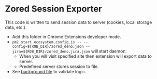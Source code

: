 # Zored Session Exporter

This code is written to send session data to server (cookies, local storage
data, etc.).

- Add this folder in Chrome Extensions developer mode.
- `pm2 start ecosystem.config.js -- --config=${ROB_DIR}/zored_deno.json --jira=${ROB_DIR}/zored_deno.jira.json`
  will start daemon:
  - When you will visit specified site then extension will export data to
    server.
  - Predefined server stores session to file.
- See [background file](./background.js) to validate logic.
